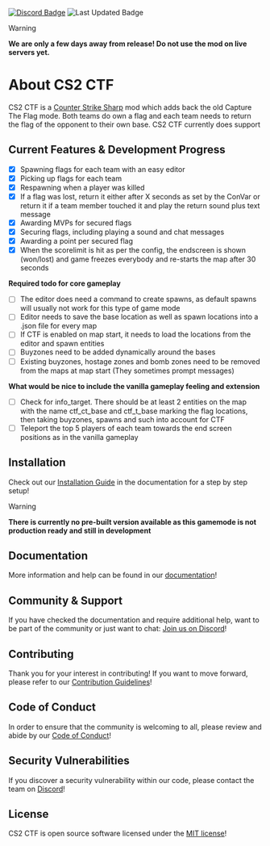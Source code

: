 <a href="https://discord.gg/Xwp5eun7w7" target="_blank">![Discord Badge](https://img.shields.io/discord/1429263454698602629?style=for-the-badge&logo=discord&logoColor=white&label=Discord&labelColor=5865F2&theme=clean&compact=true&color=gray)</a> ![Last Updated Badge](https://img.shields.io/github/last-commit/fabiantomischka/cs2ctf?style=for-the-badge&logoColor=white&label=Latest%20Update&labelColor=48b247&theme=clean&compact=true&color=gray)

> [!WARNING]  
> **We are only a few days away from release! Do not use the mod on live servers yet.**

# About CS2 CTF

CS2 CTF is a [Counter Strike Sharp](https://github.com/roflmuffin/CounterStrikeSharp) mod which adds back the old Capture The Flag mode. Both teams do own a flag and each team needs to return the flag of the opponent to their own base. CS2 CTF currently does support

## Current Features & Development Progress

- [x] Spawning flags for each team with an easy editor
- [x] Picking up flags for each team
- [x] Respawning when a player was killed
- [x] If a flag was lost, return it either after X seconds as set by the ConVar or return it if a team member touched it and play the return sound plus text message
- [x] Awarding MVPs for secured flags
- [x] Securing flags, including playing a sound and chat messages
- [x] Awarding a point per secured flag
- [x] When the scorelimit is hit as per the config, the endscreen is shown (won/lost) and game freezes everybody and re-starts the map after 30 seconds

**Required todo for core gameplay**

- [ ] The editor does need a command to create spawns, as default spawns will usually not work for this type of game mode
- [ ] Editor needs to save the base location as well as spawn locations into a .json file for every map
- [ ] If CTF is enabled on map start, it needs to load the locations from the editor and spawn entities
- [ ] Buyzones need to be added dynamically around the bases
- [ ] Existing buyzones, hostage zones and bomb zones need to be removed from the maps at map start (They sometimes prompt messages)

**What would be nice to include the vanilla gameplay feeling and extension**
- [ ] Check for info_target. There should be at least 2 entities on the map with the name ctf_ct_base and ctf_t_base marking the flag locations, then taking buyzones, spawns and such into account for CTF
- [ ] Teleport the top 5 players of each team towards the end screen positions as in the vanilla gameplay

## Installation
Check out our [Installation Guide](https://cs2ctf.gitbook.io/docs/getting-started/installation) in the documentation for a step by step setup!

> [!WARNING]  
> **There is currently no pre-built version available as this gamemode is not production ready and still in development**

## Documentation
More information and help can be found in our [documentation](https://cs2ctf.gitbook.io/docs)!

## Community & Support
If you have checked the documentation and require additional help, want to be part of the community or just want to chat: [Join us on Discord](https://discord.gg/Xwp5eun7w7)!

## Contributing
Thank you for your interest in contributing! If you want to move forward, please refer to our [Contribution Guidelines](CONTRIBUTING.md)!

## Code of Conduct
In order to ensure that the community is welcoming to all, please review and abide by our [Code of Conduct](CODE_OF_CONDUCT.md)!

## Security Vulnerabilities
If you discover a security vulnerability within our code, please contact the team on [Discord](https://discord.gg/Xwp5eun7w7)!

## License
CS2 CTF is open source software licensed under the [MIT license](LICENSE.md)!
